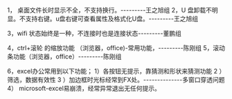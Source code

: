 1， 桌面文件长时显示不全，不支持换行。---------王之旭组
2，U 盘卸载不明显。不支持右键。u盘右键可查看属性及格式化U盘。---------王之旭组

3，wifi 状态始终是一种，不连接时也是连接状态---------董鹏组


4，ctrl+滚轮 的缩放功能 （浏览器，office)-常用功能，---------陈刚组
5，滚动条功能（浏览器，office）---------陈刚组

6，excel办公常用到以下功能；
      1）各按钮无提示，靠猜测和形状来猜测功能
      2 ）筛选，数据有效性
      3 ）加边框时光标经常到FX处。--------------多窗口穿透问题
      4） microsoft-excel易崩溃，经常异常退出无任何提示。

